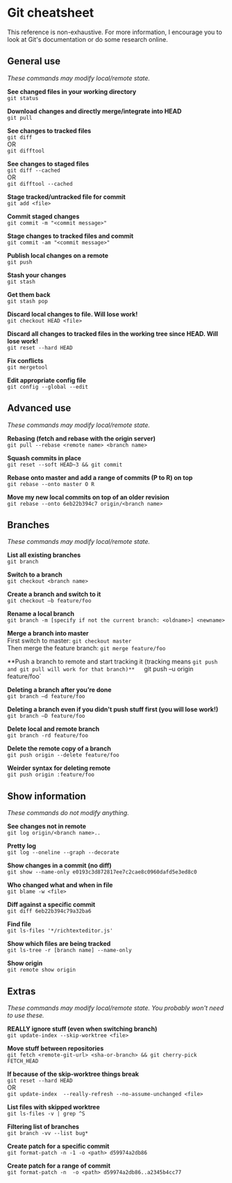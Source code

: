 # Git cheatsheet

This reference is non-exhaustive. For more information, I encourage you to look at Git's documentation or do some research online.


## General use
*These commands may modify local/remote state.*

**See changed files in your working directory**  
`git status`

**Download changes and directly merge/integrate into HEAD**  
`git pull`

**See changes to tracked files**  
`git diff`  
OR  
`git difftool`

**See changes to staged files**  
`git diff --cached`  
OR  
`git difftool --cached`

**Stage tracked/untracked file for commit**  
`git add <file>`

**Commit staged changes**  
`git commit -m "<commit message>"`

**Stage changes to tracked files and commit**  
`git commit -am "<commit message>"`

**Publish local changes on a remote**  
`git push`

**Stash your changes**  
`git stash`

**Get them back**  
`git stash pop`

**Discard local changes to file. Will lose work!**  
`git checkout HEAD <file>`

**Discard all changes to tracked files in the working tree since HEAD. Will lose work!**  
`git reset --hard HEAD`

**Fix conflicts**  
`git mergetool`

**Edit appropriate config file**  
`git config --global --edit`


## Advanced use
*These commands may modify local/remote state.*

**Rebasing (fetch and rebase with the origin server)**  
`git pull --rebase <remote name> <branch name>`

**Squash commits in place**  
`git reset --soft HEAD~3 && git commit`

**Rebase onto master and add a range of commits (P to R) on top**  
`git rebase --onto master O R`

**Move my new local commits on top of an older revision**  
`git rebase --onto 6eb22b394c7 origin/<branch name>`


## Branches
*These commands may modify local/remote state.*

**List all existing branches**  
`git branch`

**Switch to a branch**  
`git checkout <branch name>`

**Create a branch and switch to it**  
`git checkout –b feature/foo`

**Rename a local branch**  
`git branch -m [specify if not the current branch: <oldname>] <newname>`

**Merge a branch into master**  
First switch to master: `git checkout master`  
Then merge the feature branch: `git merge feature/foo`  

**Push a branch to remote and start tracking it (tracking means `git push and git pull will work for that branch)**  
`git push –u origin feature/foo`

**Deleting a branch after you’re done**  
`git branch –d feature/foo`

**Deleting a branch even if you didn't push stuff first (you will lose work!)**  
`git branch –D feature/foo`

**Delete local and remote branch**  
`git branch -rd feature/foo`

**Delete the remote copy of a branch**  
`git push origin --delete feature/foo`

**Weirder syntax for deleting remote**  
`git push origin :feature/foo`


## Show information
*These commands do not modify anything.*

**See changes not in remote**  
`git log origin/<branch name>..`

**Pretty log**  
`git log --oneline --graph --decorate`

**Show changes in a commit (no diff)**  
`git show --name-only e0193c3d872817ee7c2cae8c0960dafd5e3ed8c0`

**Who changed what and when in file**  
`git blame -w <file>`

**Diff against a specific commit**  
`git diff 6eb22b394c79a32ba6`

**Find file**  
`git ls-files '*/richtexteditor.js'`

**Show which files are being tracked**  
`git ls-tree -r [branch name] --name-only`

**Show origin**  
`git remote show origin`


## Extras
*These commands may modify local/remote state. You probably won't need to use these.*

**REALLY ignore stuff (even when switching branch)**  
`git update-index --skip-worktree <file>`

**Move stuff between repositories**  
`git fetch <remote-git-url> <sha-or-branch> && git cherry-pick FETCH_HEAD`

**If because of the skip-worktree things break**  
`git reset --hard HEAD`  
OR  
`git update-index  --really-refresh --no-assume-unchanged <file>`

**List files with skipped worktree**  
`git ls-files -v | grep ^S`

**Filtering list of branches**  
`git branch -vv --list bug*`

**Create patch for a specific commit**  
`git format-patch -n -1 -o <path> d59974a2db86`

**Create patch for a range of commit**  
`git format-patch -n  -o <path> d59974a2db86..a2345b4cc77`
